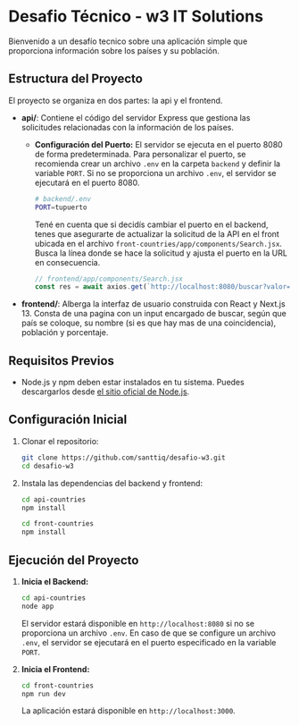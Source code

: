 # Desafio Técnico - w3 IT Solutions

Bienvenido a un desafío tecnico sobre una aplicación simple que proporciona información sobre los países y su población.


## Estructura del Proyecto

El proyecto se organiza en dos partes: la api y el frontend.

- **api/**: Contiene el código del servidor Express que gestiona las solicitudes relacionadas con la información de los países.

  - **Configuración del Puerto:**
    El servidor se ejecuta en el puerto 8080 de forma predeterminada. Para personalizar el puerto, se recomienda crear un archivo `.env` en la carpeta `backend` y definir la variable `PORT`. Si no se proporciona un archivo `.env`, el servidor se ejecutará en el puerto 8080.

    ```bash
    # backend/.env
    PORT=tupuerto
    ```
    Tené en cuenta que si decidís cambiar el puerto en el backend, tenes que asegurarte de actualizar la solicitud de la API en el front ubicada en el archivo `front-countries/app/components/Search.jsx`. Busca la línea donde se hace la solicitud y ajusta el puerto en la URL en consecuencia.

    ```jsx
    // frontend/app/components/Search.jsx
    const res = await axios.get(`http://localhost:8080/buscar?valor=${valor}`)
    ```


- **frontend/**: Alberga la interfaz de usuario construida con React y Next.js 13. Consta de una pagina con un input encargado de buscar, según que país se coloque, su nombre (si es que hay mas de una coincidencia), población y porcentaje.


## Requisitos Previos

- Node.js y npm deben estar instalados en tu sistema. Puedes descargarlos desde [el sitio oficial de Node.js](https://nodejs.org/).


## Configuración Inicial

1. Clonar el repositorio:
    ```bash
    git clone https://github.com/santtiq/desafio-w3.git
    cd desafio-w3
    ```

2. Instala las dependencias del backend y frontend:
    ```bash
    cd api-countries
    npm install

    cd front-countries
    npm install
    ```


## Ejecución del Proyecto

1. **Inicia el Backend:**
    ```bash
    cd api-countries
    node app
    ```

    El servidor estará disponible en `http://localhost:8080` si no se proporciona un archivo `.env`. En caso de que se configure un archivo `.env`, el servidor se ejecutará en el puerto especificado en la variable `PORT`.

2. **Inicia el Frontend:**
    ```bash
    cd front-countries
    npm run dev
    ```

   La aplicación estará disponible en `http://localhost:3000`.